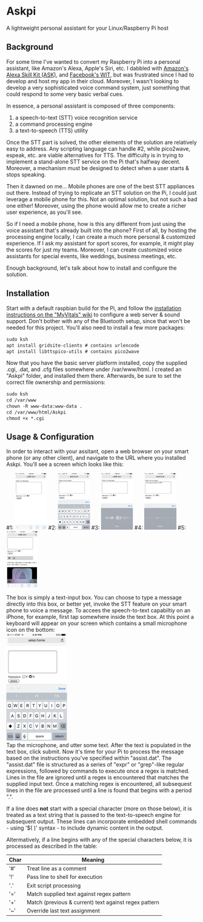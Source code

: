 # Askpi
A lightweight personal assistant for your Linux/Raspberry Pi host
## Background
For some time I've wanted to convert my Raspberry Pi into a personal assistant, like Amazon's Alexa, Apple's Siri, etc.  I dabbled with [Amazon's Alexa Skill Kit (ASK)](https://developer.amazon.com/alexa-skills-kit), and [Facebook's WIT](https://wit.ai/), but was frustrated since I had to develop and host my app in their cloud.  Moreover, I wasn't looking to develop a very sophisticated voice command system, just something that could respond to some very basic verbal cues.  

In essence, a personal assistant is composed of three components:
1. a speech-to-text (STT) voice recognition service
2. a command processing engine
3. a text-to-speech (TTS) utility
  
Once the STT part is solved, the other elements of the solution are relatively easy to address.  Any scripting language can handle #2, while pico2wave, espeak, etc. are viable alternatives for TTS.  The difficulty is in trying to implement a stand-alone STT service on the Pi that's halfway decent.  Moreover, a mechanism must be designed to detect when a user starts & stops speaking.  

Then it dawned on me... Mobile phones are one of the best STT appliances out there.  Instead of trying to replicate an STT solution on the Pi, I could just leverage a mobile phone for this.  Not an optimal solution, but not such a bad one either!  Moreover, using the phone would allow me to create a richer user experience, as you'll see.  

So if I need a mobile phone, how is this any different from just using the voice assistant that's already built into the phone?  First of all, by hosting the processing engine locally, I can create a much more personal & customized experience.  If I ask my assistant for sport scores, for example, it might play the scores for just my teams.  Moreover, I can create customized voice assistants for special events, like weddings, business meetings, etc.  

Enough background, let's talk about how to install and configure the solution.

## Installation
Start with a default raspbian build for the Pi, and follow the [installation instructions on the "MyVitals" wiki](https://github.com/glmck13/MyVitals/wiki/1-Install) to configure a web server & sound support.  Don't bother with any of the Bluetooth setup, since that won't be needed for this project.  You'll also need to install a few more packages:
```
sudo ksh
apt install gridsite-clients # contains urlencode
apt install libttspico-utils # contains pico2wave
```
Now that you have the basic server platform installed, copy the supplied .cgi, .dat, and .cfg files somewhere under /var/www/html.  I created an "Askpi" folder, and installed them there.  Afterwards, be sure to set the correct file ownership and permissions:
```
sudo ksh
cd /var/www
chown -R www-data:www-data .
cd /var/www/html/Askpi
chmod +x *.cgi
```
## Usage & Configuration
In order to interact with your assitant, open a web browser on your smart phone (or any other client), and navigate to the URL where you installed Askpi.  You'll see a screen which looks like this:  

#1: <img src=https://github.com/glmck13/Askpi/blob/master/docs/screen1.png height=150> #2: <img src=https://github.com/glmck13/Askpi/blob/master/docs/screen2.png height=150> #3: <img src=https://github.com/glmck13/Askpi/blob/master/docs/screen3.png height=150> #4: <img src=https://github.com/glmck13/Askpi/blob/master/docs/screen4.png height=150> #5: <img src=https://github.com/glmck13/Askpi/blob/master/docs/screen5.png height=150>

The box is simply a text-input box.  You can choose to type a message directly into this box, or better yet, invoke the STT feature on your smart phone to voice a message.  To accees the speech-to-text capabiltiy on an iPhone, for example, first tap somewhere inside the text box.  At this point a keyboard will appear on your screen which contains a small microphone icon on the bottom:  
![](/docs/iphone.png)  
Tap the microphone, and utter some text.  After the text is populated in the text box, click submit.  Now it's time for your Pi to process the message based on the instructions you've specified within "assist.dat".  The "assist.dat" file is structured as a series of "expr" or "grep"-like regular expressions, followed by commands to execute once a regex is matched.  Lines in the file are ignored until a regex is encountered that matches the supplied input text.  Once a matching regex is encountered, all subsequest lines in the file are processed until a line is found that begins with a period ".".  

If a line does **not** start with a special character (more on those below), it is treated as a text string that is passed to the text-to-speech engine for subsequent output.  These lines can incorporate embedded shell commands - using '$( )' syntax - to include dynamic content in the output.   

Altermatively, if a line begins with any of the special characters below, it is processed as described in the table:  

| Char | Meaning |
| --- | --- |
| '#' | Treat line as a comment |
| '!' | Pass line to shell for execution |
| '.' | Exit script processing |
| '=' | Match supplied text against regex pattern |
| '+' | Match (previous & current) text against regex pattern |
| '~' | Override last text assignment |

